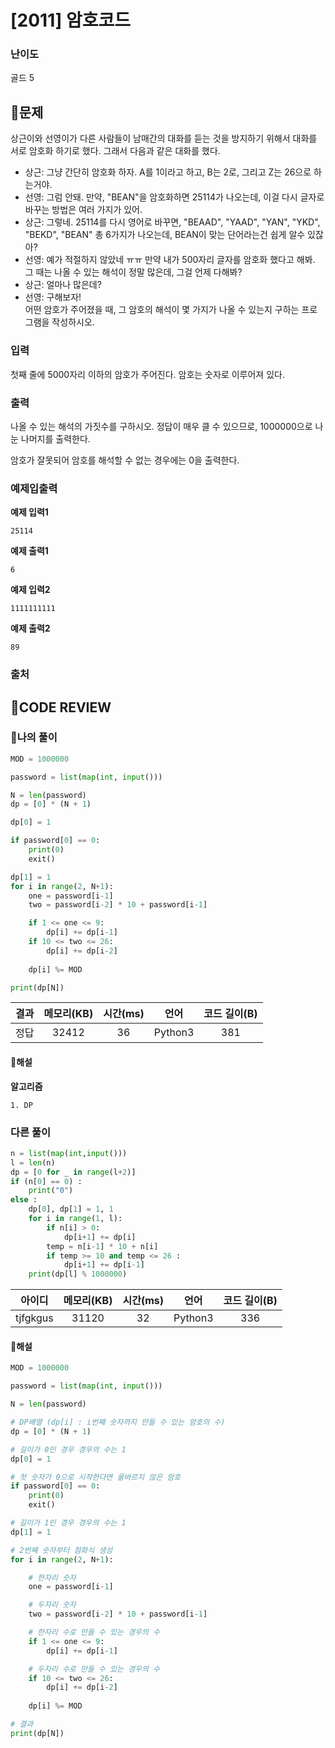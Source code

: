 # [2011] 암호코드

### **난이도**
골드 5
## **📝문제**
상근이와 선영이가 다른 사람들이 남매간의 대화를 듣는 것을 방지하기 위해서 대화를 서로 암호화 하기로 했다. 그래서 다음과 같은 대화를 했다.

- 상근: 그냥 간단히 암호화 하자. A를 1이라고 하고, B는 2로, 그리고 Z는 26으로 하는거야.
- 선영: 그럼 안돼. 만약, "BEAN"을 암호화하면 25114가 나오는데, 이걸 다시 글자로 바꾸는 방법은 여러 가지가 있어.
- 상근: 그렇네. 25114를 다시 영어로 바꾸면, "BEAAD", "YAAD", "YAN", "YKD", "BEKD", "BEAN" 총 6가지가 나오는데, BEAN이 맞는 단어라는건 쉽게 알수 있잖아?
- 선영: 예가 적절하지 않았네 ㅠㅠ 만약 내가 500자리 글자를 암호화 했다고 해봐. 그 때는 나올 수 있는 해석이 정말 많은데, 그걸 언제 다해봐?
- 상근: 얼마나 많은데?
- 선영: 구해보자!  
어떤 암호가 주어졌을 때, 그 암호의 해석이 몇 가지가 나올 수 있는지 구하는 프로그램을 작성하시오.
### **입력**
첫째 줄에 5000자리 이하의 암호가 주어진다. 암호는 숫자로 이루어져 있다.
### **출력**
나올 수 있는 해석의 가짓수를 구하시오. 정답이 매우 클 수 있으므로, 1000000으로 나눈 나머지를 출력한다.

암호가 잘못되어 암호를 해석할 수 없는 경우에는 0을 출력한다.
### **예제입출력**

**예제 입력1**

```
25114
```

**예제 출력1**

```
6
```

**예제 입력2**

```
1111111111
```

**예제 출력2**

```
89
```

### **출처**

## **🧐CODE REVIEW**

### **🧾나의 풀이**

```python
MOD = 1000000

password = list(map(int, input()))

N = len(password)
dp = [0] * (N + 1)

dp[0] = 1

if password[0] == 0:
    print(0)
    exit()

dp[1] = 1
for i in range(2, N+1):
    one = password[i-1]
    two = password[i-2] * 10 + password[i-1]

    if 1 <= one <= 9:
        dp[i] += dp[i-1]
    if 10 <= two <= 26:
        dp[i] += dp[i-2]
    
    dp[i] %= MOD

print(dp[N])
```

결과	| 메모리(KB) |	시간(ms) |	언어 |	코드 길이(B)
:----:|:-----:|:-----:|:-----:|:--------:
정답|32412|36|Python3|381
#### **📝해설**

**알고리즘**
```
1. DP
```

### **다른 풀이**

```python
n = list(map(int,input()))
l = len(n)
dp = [0 for _ in range(l+2)]
if (n[0] == 0) :
    print("0")
else :
    dp[0], dp[1] = 1, 1
    for i in range(1, l):
        if n[i] > 0:
            dp[i+1] += dp[i]
        temp = n[i-1] * 10 + n[i]
        if temp >= 10 and temp <= 26 :
            dp[i+1] += dp[i-1]
    print(dp[l] % 1000000)
```

아이디 | 메모리(KB) |	시간(ms) |	언어 |	코드 길이(B) 
:-----:|:-----:|:-----:|:----:|:--------:
tjfgkgus|31120|32|Python3|336
#### **📝해설**

```python
MOD = 1000000

password = list(map(int, input()))

N = len(password)

# DP배열 (dp[i] : i번째 숫자까지 만들 수 있는 암호의 수)
dp = [0] * (N + 1)

# 길이가 0인 경우 경우의 수는 1
dp[0] = 1

# 첫 숫자가 0으로 시작한다면 올바르지 않은 암호
if password[0] == 0:
    print(0)
    exit()

# 길이가 1인 경우 경우의 수는 1
dp[1] = 1

# 2번째 숫자부터 점화식 생성
for i in range(2, N+1):

    # 한자리 숫자
    one = password[i-1]

    # 두자리 숫자
    two = password[i-2] * 10 + password[i-1]

    # 한자리 수로 만들 수 있는 경우의 수
    if 1 <= one <= 9:
        dp[i] += dp[i-1]

    # 두자리 수로 만들 수 있는 경우의 수
    if 10 <= two <= 26:
        dp[i] += dp[i-2]
    
    dp[i] %= MOD

# 결과
print(dp[N])
```